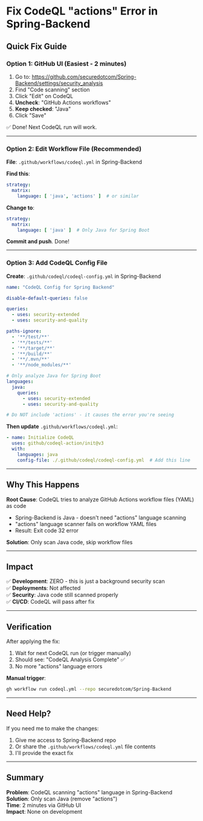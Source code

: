 # Fix CodeQL "actions" Error in Spring-Backend

## Quick Fix Guide

### Option 1: GitHub UI (Easiest - 2 minutes)

1. Go to: https://github.com/securedotcom/Spring-Backend/settings/security_analysis
2. Find "Code scanning" section
3. Click "Edit" on CodeQL
4. **Uncheck**: "GitHub Actions workflows" 
5. **Keep checked**: "Java"
6. Click "Save"

✅ Done! Next CodeQL run will work.

---

### Option 2: Edit Workflow File (Recommended)

**File**: `.github/workflows/codeql.yml` in Spring-Backend

**Find this**:
```yaml
strategy:
  matrix:
    language: [ 'java', 'actions' ]  # or similar
```

**Change to**:
```yaml
strategy:
  matrix:
    language: [ 'java' ]  # Only Java for Spring Boot
```

**Commit and push**. Done!

---

### Option 3: Add CodeQL Config File

**Create**: `.github/codeql/codeql-config.yml` in Spring-Backend

```yaml
name: "CodeQL Config for Spring Backend"

disable-default-queries: false

queries:
  - uses: security-extended
  - uses: security-and-quality

paths-ignore:
  - '**/test/**'
  - '**/tests/**'
  - '**/target/**'
  - '**/build/**'
  - '**/.mvn/**'
  - '**/node_modules/**'

# Only analyze Java for Spring Boot
languages:
  java:
    queries:
      - uses: security-extended
      - uses: security-and-quality

# Do NOT include 'actions' - it causes the error you're seeing
```

**Then update** `.github/workflows/codeql.yml`:

```yaml
- name: Initialize CodeQL
  uses: github/codeql-action/init@v3
  with:
    languages: java
    config-file: ./.github/codeql/codeql-config.yml  # Add this line
```

---

## Why This Happens

**Root Cause**: CodeQL tries to analyze GitHub Actions workflow files (YAML) as code
- Spring-Backend is Java - doesn't need "actions" language scanning
- "actions" language scanner fails on workflow YAML files
- Result: Exit code 32 error

**Solution**: Only scan Java code, skip workflow files

---

## Impact

✅ **Development**: ZERO - this is just a background security scan  
✅ **Deployments**: Not affected  
✅ **Security**: Java code still scanned properly  
✅ **CI/CD**: CodeQL will pass after fix  

---

## Verification

After applying the fix:

1. Wait for next CodeQL run (or trigger manually)
2. Should see: "CodeQL Analysis Complete" ✅
3. No more "actions" language errors

**Manual trigger**:
```bash
gh workflow run codeql.yml --repo securedotcom/Spring-Backend
```

---

## Need Help?

If you need me to make the changes:
1. Give me access to Spring-Backend repo
2. Or share the `.github/workflows/codeql.yml` file contents
3. I'll provide the exact fix

---

## Summary

**Problem**: CodeQL scanning "actions" language in Spring-Backend  
**Solution**: Only scan Java (remove "actions")  
**Time**: 2 minutes via GitHub UI  
**Impact**: None on development  




